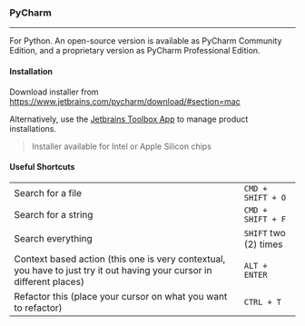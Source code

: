 ### PyCharm
---
For Python. An open-source version is available as PyCharm Community Edition, and a proprietary version as PyCharm Professional Edition.


#### Installation
Download installer from https://www.jetbrains.com/pycharm/download/#section=mac

Alternatively, use the [Jetbrains Toolbox App](https://www.jetbrains.com/toolbox-app/) to manage product installations.

>Installer available for Intel or Apple Silicon chips

#### Useful Shortcuts
|                                                                                                                        |                     |
|------------------------------------------------------------------------------------------------------------------------|---------------------|
| Search for a file                                                                                                      | `CMD + SHIFT + O`     |
| Search for a string                                                                                                    | `CMD + SHIFT + F`     |
| Search everything                                                                                                      | `SHIFT` two (2) times |
| Context based action (this one is very contextual, you have to just try it out having your cursor in different places) | `ALT + ENTER`         |
| Refactor this (place your cursor on what you want to refactor)                                                         | `CTRL + T`            |
